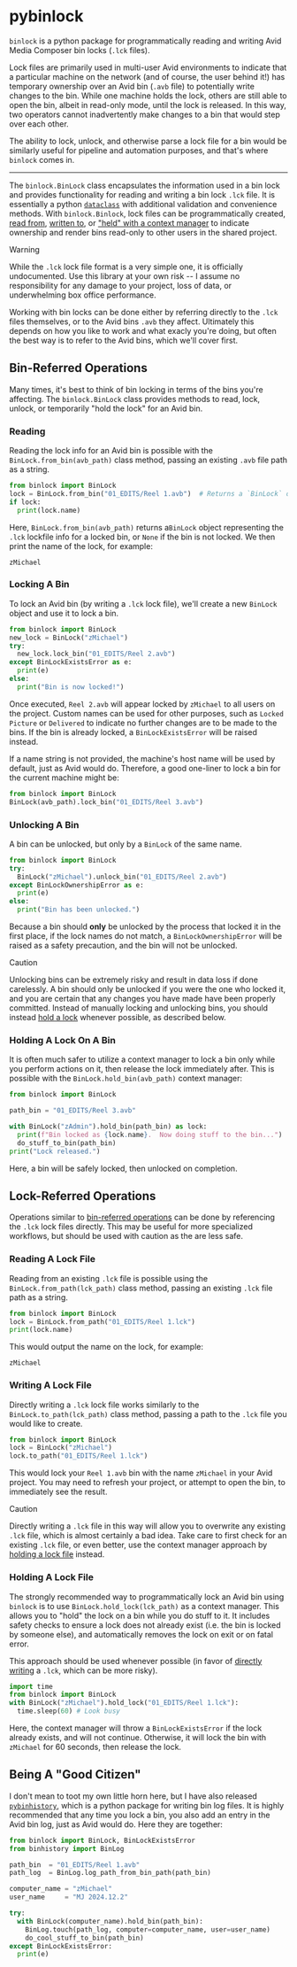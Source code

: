 # pybinlock

`binlock` is a python package for programmatically reading and writing Avid Media Composer bin locks (`.lck` files).

Lock files are primarily used in multi-user Avid environments to indicate that a particular machine on the network (and of course, the user behind it!) has temporary ownership over an Avid bin (`.avb` file) to 
potentially write changes to the bin.  While one machine holds the lock, others are still able to open the bin, albeit in read-only mode, until the lock is released.  In this way, two operators cannot 
inadvertently make changes to a bin that would step over each other.

The ability to lock, unlock, and otherwise parse a lock file for a bin would be similarly useful for pipeline and automation purposes, and that's where `binlock` comes in.

---

The `binlock.BinLock` class encapsulates the information used in a bin lock and provides functionality for reading and writing a bin lock `.lck` file.  It is essentially a python 
[`dataclass`](https://docs.python.org/3/library/dataclasses.html) with additional validation and convenience methods.  With `binlock.Binlock`, lock files can be programmatically 
created, [read from](#reading), [written to](#writing), or ["held" with a context manager](#as-a-context-manager) to indicate ownership and render bins read-only to other users in 
the shared project.

>[!WARNING]
>While the `.lck` lock file format is a very simple one, it is officially undocumented.  Use this library at your own risk -- I assume no responsibility for any damage to your
>project, loss of data, or underwhelming box office performance.

Working with bin locks can be done either by referring directly to the `.lck` files themselves, or to the Avid bins `.avb` they affect.  Ultimately this depends on how you like to 
work and what exacly you're doing, but often the best way is to refer to the Avid bins, which we'll cover first.

## Bin-Referred Operations

Many times, it's best to think of bin locking in terms of the bins you're affecting.  The `binlock.BinLock` class provides methods to read, lock, unlock, or temporarily "hold the lock" for an Avid bin.

### Reading

Reading the lock info for an Avid bin is possible with the `BinLock.from_bin(avb_path)` class method, passing an existing `.avb` file path as a string.

```python
from binlock import BinLock
lock = BinLock.from_bin("01_EDITS/Reel 1.avb")  # Returns a `BinLock` object
if lock:
  print(lock.name)
```
Here, `BinLock.from_bin(avb_path)` returns a`BinLock` object representing the `.lck` lockfile info for a locked bin, or `None` if the bin is not locked.  We then print the name of the lock, for example:
```
zMichael
```

### Locking A Bin

To lock an Avid bin (by writing a `.lck` lock file), we'll create a new `BinLock` object and use it to lock a bin.

```python
from binlock import BinLock
new_lock = BinLock("zMichael")
try:
  new_lock.lock_bin("01_EDITS/Reel 2.avb")
except BinLockExistsError as e:
  print(e)
else:
  print("Bin is now locked!")
```

Once executed, `Reel 2.avb` will appear locked by `zMichael` to all users on the project.  Custom names can be used for other purposes, such as `Locked Picture` or `Delivered` to indicate 
no further changes are to be made to the bins.  If the bin is already locked, a `BinLockExistsError` will be raised instead.

If a name string is not provided, the machine's host name will be used by default, just as Avid would do.  Therefore, a good one-liner to lock a bin for the current machine might be:

```python
from binlock import BinLock
BinLock(avb_path).lock_bin("01_EDITS/Reel 3.avb")
```

### Unlocking A Bin

A bin can be unlocked, but only by a `BinLock` of the same name.

```python
from binlock import BinLock
try:
  BinLock("zMichael").unlock_bin("01_EDITS/Reel 2.avb")
except BinLockOwnershipError as e:
  print(e)
else:
  print("Bin has been unlocked.")
```

Because a bin should **only** be unlocked by the process that locked it in the first place, if the lock names do not match, a `BinLockOwnershipError` will be raised as a safety precaution, and the bin will not be unlocked.

>[!CAUTION]
>Unlocking bins can be extremely risky and result in data loss if done carelessly.  A bin should only be unlocked if you were the one who locked it, and you are certain that any changes you have made have been properly committed.
>Instead of manually locking and unlocking bins, you should instead [hold a lock](#holding-a-lock-on-a-bin) whenever possible, as described below.

### Holding A Lock On A Bin

It is often much safer to utilize a context manager to lock a bin only while you perform actions on it, then release the lock immediately after.  This is possible with the `BinLock.hold_bin(avb_path)` context manager:

```python
from binlock import BinLock

path_bin = "01_EDITS/Reel 3.avb"

with BinLock("zAdmin").hold_bin(path_bin) as lock:
  print(f"Bin locked as {lock.name}.  Now doing stuff to the bin...")
  do_stuff_to_bin(path_bin)
print("Lock released.")
```

Here, a bin will be safely locked, then unlocked on completion.

## Lock-Referred Operations

Operations similar to [bin-referred operations](#bin-referred-operations) can be done by referencing the `.lck` lock files directly.  This may be useful for 
more specialized workflows, but should be used with caution as the are less safe.

### Reading A Lock File

Reading from an existing `.lck` file is possible using the `BinLock.from_path(lck_path)` class method, passing an existing `.lck` file path as a string.

```python
from binlock import BinLock
lock = BinLock.from_path("01_EDITS/Reel 1.lck")
print(lock.name)
```
This would output the name on the lock, for example:
```
zMichael
```

### Writing A Lock File

Directly writing a `.lck` lock file works similarly to the `BinLock.to_path(lck_path)` class method, passing a path to the `.lck` file you would like to create.

```python
from binlock import BinLock
lock = BinLock("zMichael")
lock.to_path("01_EDITS/Reel 1.lck")
```
This would lock your `Reel 1.avb` bin with the name `zMichael` in your Avid project.  You may need to refresh your project, or attempt to open the bin, to immediately 
see the result.

>[!CAUTION]
>Directly writing a `.lck` file in this way will allow you to overwrite any existing `.lck` file, which is almost certainly a bad idea.  Take care to first
>check for an existing `.lck` file, or even better, use the context manager approach by [holding a lock file](#holding-a-lock-file) instead.

### Holding A Lock File

The strongly recommended way to programmatically lock an Avid bin using `binlock` is to use `BinLock.hold_lock(lck_path)` as a context manager.  This allows you to "hold" the 
lock on a bin while you do stuff to it.  It includes safety checks to ensure a lock does not already exist (i.e. the bin is locked by someone else), and automatically 
removes the lock on exit or on fatal error.

This approach should be used whenever possible (in favor of [directly writing](#writing-a-lock-file) a `.lck`, which can be more risky).

```python
import time
from binlock import BinLock
with BinLock("zMichael").hold_lock("01_EDITS/Reel 1.lck"):
  time.sleep(60) # Look busy
```
Here, the context manager will throw a `BinLockExistsError` if the lock already exists, and will not continue.  Otherwise, it will lock the bin with `zMichael` for 60 seconds, then release the lock.

## Being A "Good Citizen"

I don't mean to toot my own little horn here, but I have also released [`pybinhistory`](https://github.com/mjiggidy/pybinhistory), which is a python package for writing bin log files.  It is highly 
recommended that any time you lock a bin, you also add an entry in the Avid bin log, just as Avid would do.  Here they are together:

```python
from binlock import BinLock, BinLockExistsError
from binhistory import BinLog

path_bin  = "01_EDITS/Reel 1.avb"
path_log  = BinLog.log_path_from_bin_path(path_bin)

computer_name = "zMichael"
user_name     = "MJ 2024.12.2"

try:
  with BinLock(computer_name).hold_bin(path_bin):
    BinLog.touch(path_log, computer=computer_name, user=user_name)
    do_cool_stuff_to_bin(path_bin)
except BinLockExistsError:
  print(e)
```
